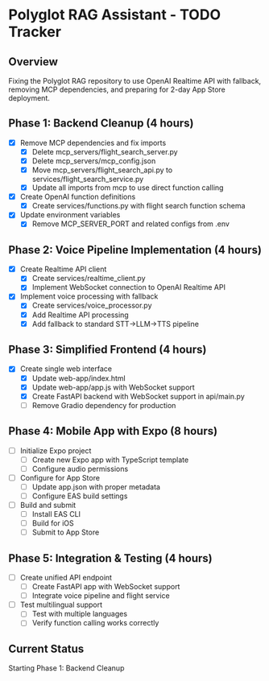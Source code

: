 # Polyglot RAG Assistant - TODO Tracker

## Overview
Fixing the Polyglot RAG repository to use OpenAI Realtime API with fallback, removing MCP dependencies, and preparing for 2-day App Store deployment.

## Phase 1: Backend Cleanup (4 hours)
- [x] Remove MCP dependencies and fix imports
  - [x] Delete mcp_servers/flight_search_server.py
  - [x] Delete mcp_servers/mcp_config.json
  - [x] Move mcp_servers/flight_search_api.py to services/flight_search_service.py
  - [x] Update all imports from mcp to use direct function calling
- [x] Create OpenAI function definitions
  - [x] Create services/functions.py with flight search function schema
- [x] Update environment variables
  - [x] Remove MCP_SERVER_PORT and related configs from .env

## Phase 2: Voice Pipeline Implementation (4 hours)
- [x] Create Realtime API client
  - [x] Create services/realtime_client.py
  - [x] Implement WebSocket connection to OpenAI Realtime API
- [x] Implement voice processing with fallback
  - [x] Create services/voice_processor.py
  - [x] Add Realtime API processing
  - [x] Add fallback to standard STT→LLM→TTS pipeline

## Phase 3: Simplified Frontend (4 hours)
- [x] Create single web interface
  - [x] Update web-app/index.html
  - [x] Update web-app/app.js with WebSocket support
  - [x] Create FastAPI backend with WebSocket support in api/main.py
  - [ ] Remove Gradio dependency for production

## Phase 4: Mobile App with Expo (8 hours)
- [ ] Initialize Expo project
  - [ ] Create new Expo app with TypeScript template
  - [ ] Configure audio permissions
- [ ] Configure for App Store
  - [ ] Update app.json with proper metadata
  - [ ] Configure EAS build settings
- [ ] Build and submit
  - [ ] Install EAS CLI
  - [ ] Build for iOS
  - [ ] Submit to App Store

## Phase 5: Integration & Testing (4 hours)
- [ ] Create unified API endpoint
  - [ ] Create FastAPI app with WebSocket support
  - [ ] Integrate voice pipeline and flight service
- [ ] Test multilingual support
  - [ ] Test with multiple languages
  - [ ] Verify function calling works correctly

## Current Status
Starting Phase 1: Backend Cleanup